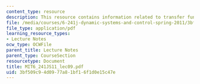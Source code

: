 ```yaml
---
content_type: resource
description: This resource contains information related to transfer functions.
file: /media/courses/6-241j-dynamic-systems-and-control-spring-2011/3bf509c94d0977a81bf16f1d0e15c47e_MIT6_241JS11_lec09.pdf
file_type: application/pdf
learning_resource_types:
- Lecture Notes
ocw_type: OCWFile
parent_title: Lecture Notes
parent_type: CourseSection
resourcetype: Document
title: MIT6_241JS11_lec09.pdf
uid: 3bf509c9-4d09-77a8-1bf1-6f1d0e15c47e
---
```

